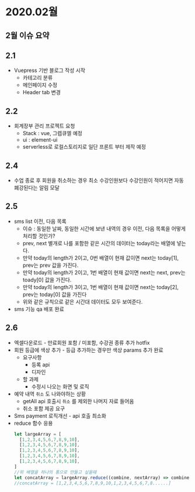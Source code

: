 # 2020.02월

## 2월 이슈 요약

## 2.1
- Vuepress 기반 블로그 작성 시작
    - 카테고리 분류
    - 메인페이지 수정
    - Header tab 변경
## 2.2
- 회계장부 관리 프로젝트 요청
    - Stack : vue, 그렙큐엘 예정
    - ui : element-ui
    - serverless로 로컬스토리지로 일단 프론트 부터 제작 예정

## 2.4
- 수업 종료 후 회원을 취소하는 경우 최소 수강인원보다 수강인원이 적어지면 자동 폐강된다는 알림 모달

## 2.5
- sms list 이전, 다음 목록
  - 이슈 : 동일한 날짜, 동일한 시간에 보낸 내역의 경우 이전, 다음 목록을 어떻게 처리할 것인가?
  - prev, next 별개로 나를 포함한 같은 시간의 데이터는 today라는 배열에 넣는다.
  - 만약 today의 length가 2이고, 0번 배열이 현재 값이면 next는 today[1], prev는 prev 값을 가진다.
  - 만약 today의 length가 2이고, 1번 배열이 현재 값이면 next는 next, prev는 toady[0] 값을 가진다.
  - 만약 today의 length가 3이고, 1번 배열이 현재 값이면 next는 today[2], prev는 today[0] 값을 가진다
  - 위와 같은 규칙으로 같은 시간대 데이터도 모두 보여준다.
- sms 기능 qa 배포 완료

## 2.6
- 엑셀다운로드 - 만료회원 포함 / 미포함, 수강권 종류 추가 hotfix
- 회원 등급에 색상 추가 - 등급 추가하는 경우만 색상 params 추가 완료
  - 요구사항
    - 등록 api
    - 디자인
  - 할 과제
    - 수정시 나오는 화면 및 로직
- 예약 내역 `취소` 도 나와야하는 상황
  - getAll api 호출시 `취소` 를 제외한 나머지 자료 들어옴
  - 취소 포함 제공 요구
- Sms payment 로직개선 - api 호출 최소화
- reduce 함수 응용
  ```js
  let largeArray = [
    [1,2,3,4,5,6,7,8,9,10],
    [1,2,3,4,5,6,7,8,9,10],
    [1,2,3,4,5,6,7,8,9,10],
    [1,2,3,4,5,6,7,8,9,10],
    [1,2,3,4,5,6,7,8,9,10],
  ]
  //위 배열을 하나의 통으로 만들고 싶을때
  let concatArray = largeArray.reduce((combine, nextArray) => combine.concat(nextArray), []);
  //concatArray = [1,2,3,4,5,6,7,8,9,10,1,2,3,4,5,6,7,8......]
  ```